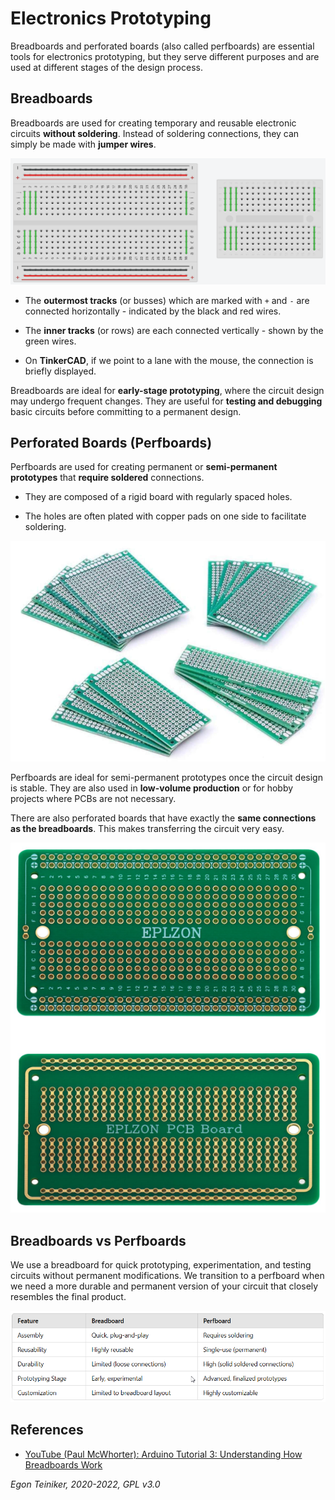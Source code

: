 # Electronics Prototyping

Breadboards and perforated boards (also called perfboards) are essential tools 
for electronics prototyping, but they serve different purposes and are used at 
different stages of the design process.

## Breadboards

Breadboards are used for creating temporary and reusable electronic circuits 
**without soldering**.
Instead of soldering connections, they can simply be made with **jumper wires**.

![Breadboards](figures/Breadboards.png)

* The **outermost tracks** (or busses) which are marked with `+` and `-` are 
    connected horizontally - indicated by the black and red wires.

* The **inner tracks** (or rows) are each connected vertically - shown by the green wires.

* On **TinkerCAD**, if we point to a lane with the mouse, the connection is briefly displayed.

Breadboards are ideal for **early-stage prototyping**, where the circuit design may undergo 
frequent changes. They are useful for **testing and debugging** basic circuits before committing 
to a permanent design.


## Perforated Boards (Perfboards)

Perfboards are used for creating permanent or **semi-permanent prototypes** that 
**require soldered** connections.


* They are composed of a rigid board with regularly spaced holes.

* The holes are often plated with copper pads on one side to facilitate soldering.

![Perfboards](figures/Perfboard.png)

Perfboards are ideal for semi-permanent prototypes once the circuit design is stable.
They are also used in **low-volume production** or for hobby projects where PCBs 
are not necessary.

There are also perforated boards that have exactly the **same connections as the breadboards**. 
This makes transferring the circuit very easy.

![Perfboards with breadboard connections](figures/Perfboard2.png)

## Breadboards vs Perfboards

We use a breadboard for quick prototyping, experimentation, and testing circuits 
without permanent modifications.
We transition to a perfboard when we need a more durable and permanent version of your 
circuit that closely resembles the final product.

![Breadboard vs Perfboard](figures/BreadboardVsPerfboard.png)




## References

* [YouTube (Paul McWhorter): Arduino Tutorial 3: Understanding How Breadboards Work](https://youtu.be/CfdaJ4z4u4w)


*Egon Teiniker, 2020-2022, GPL v3.0* 
